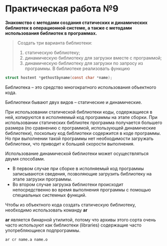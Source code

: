# Практическая работа №9
**Знакомство с методами создания статических и динамических библиотек в операционной системе, 
а также с методами использования библиотек в программах.**
> Создать три варианта библиотеки:
>1. статическую библиотеку;
>2. динамическую библиотеку для загрузки вместе с программой;
>3. динамическую библиотеку для загрузки по запросу из программы.
>В библиотеке реализовать функцию 
```c
struct hostent *gethostbyname(const char *name);
```

  Библиотека – это средство многократного использования объектного кода.
  
  Библиотеки бывают двух видов – статические и динамические.
  
  При использовании статической библиотеки коды, содержащиеся в ней, копируются в исполняемый код программы на этапе сборки. При использовании статических библиотек программа получается большего размера (по сравнению с программой, использующей динамические библиотеки), поскольку код библиотеки содержится в коде программы. Но при выполнении такой программы нет необходимости загружать библиотеки, что приводит к большей скорости выполнения.
  
Использование динамической библиотеки может осуществляться двумя способами.
- В первом случае при сборке в исполняемый код программы записываются сведения, позволяющие загрузить библиотеку на этапе загрузки программы.
- Во втором случае загрузка библиотеки происходит непосредственно во время выполнения программы с помощью специальных системных функций.

Чтобы из объектного кода создать статическую библиотеку, необходимо использовать команду **ar**

**ar** является бинарной утилитой, потому что архивы этого сорта очень часто используют как библиотеки (libraries) содержащие часто употребляющиеся подпрограммы. 
```
ar cr name.a name.o
```
